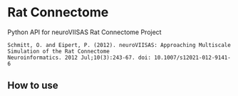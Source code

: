 # Rat Connectome
Python API for neuroVIISAS Rat Connectome Project

```
Schmitt, O. and Eipert, P. (2012). neuroVIISAS: Approaching Multiscale Simulation of the Rat Connectome
Neuroinformatics. 2012 Jul;10(3):243-67. doi: 10.1007/s12021-012-9141-6
```

## How to use
